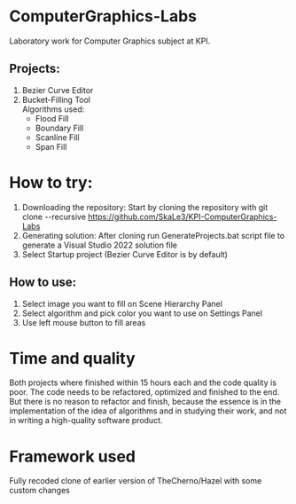 # ComputerGraphics-Labs
Laboratory work for Computer Graphics subject at KPI.
## Projects:
1. Bezier Curve Editor
2. Bucket-Filling Tool <br>
  Algorithms used:
   - Flood Fill
   - Boundary Fill
   - Scanline Fill
   - Span Fill

# How to try:
1. Downloading the repository:
Start by cloning the repository with git clone --recursive https://github.com/SkaLe3/KPI-ComputerGraphics-Labs
2. Generating solution:
After cloning run GenerateProjects.bat script file to generate a Visual Studio 2022 solution file
3. Select Startup project (Bezier Curve Editor is by default)
## How to use:
1. Select image you want to fill on Scene Hierarchy Panel
2. Select algorithm and pick color you want to use on Settings Panel
3. Use left mouse button to fill areas

# Time and quality
Both projects where finished within 15 hours each and the code quality is poor. The code needs to be refactored, optimized and finished to the end. But there is no reason to refactor and finish, because the essence is in the implementation of the idea of algorithms and in studying their work, and not in writing a high-quality software product.
 
# Framework used
Fully recoded clone of earlier version of TheCherno/Hazel with some custom changes

